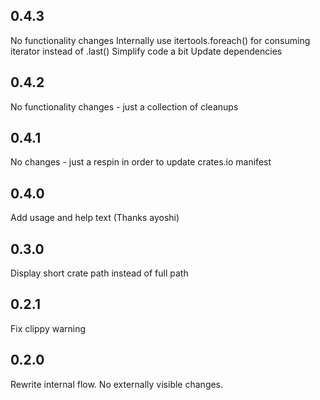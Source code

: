 ## 0.4.3

No functionality changes
Internally use itertools.foreach() for consuming iterator instead of .last()
Simplify code a bit
Update dependencies

## 0.4.2

No functionality changes - just a collection of cleanups

## 0.4.1

No changes - just a respin in order to update crates.io manifest

## 0.4.0

Add usage and help text (Thanks ayoshi)

## 0.3.0

Display short crate path instead of full path

## 0.2.1

Fix clippy warning

## 0.2.0

Rewrite internal flow. No externally visible changes.

